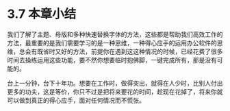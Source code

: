 # 3.7  本章小结

我们了解了主题、母版和多种快速替换字体的方法，这些都是帮助我们高效工作的方法，最重要的是我们需要学习的是一种思维，一种得心应手的运用办公软件的思维，总会有既省时又好的方法，前提你在遇到这这种情况的时候，已经花费了很多时间去操练运用这些功能，要不然你想要临时抱佛脚，一键完成所有，那是没有可能的。

台上一分钟，台下十年功。想要在工作时，做得突出，就得在人少时，比别人付出更多的功夫，这是等价，你只不过是把将来要花的时间，趁现在花掉了，将来你就可以做到真正的得心应手，面对任何情况而不慌张。

